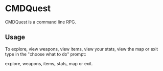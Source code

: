 # CMDQuest

CMDQuest is a command line RPG.

## Usage

To explore, view weapons, view items, view your stats, view the map or exit type in the "choose what to do" prompt:

explore, weapons, items, stats, map or exit.
